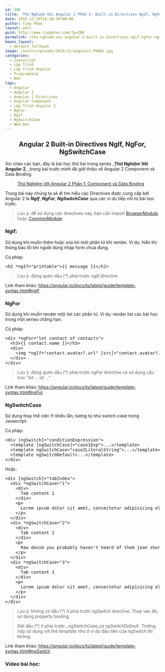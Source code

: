 ```yaml
---
id: 206
title: 'Thử Nghiệm Với Angular 2 Phần 2: Built-in Directives NgIf, NgFor, NgSwitchCase'
date: 2016-12-25T16:38:39+00:00
author: Tiep Phan
layout: post
guid: http://www.tiepphan.com/?p=206
permalink: /thu-nghiem-voi-angular-2-built-in-directives-ngif-ngfor-ngswitchcase/
beans_layout:
  - default_fallback
image: /assets/uploads/2016/12/angular2-PHAN2.jpg
categories:
  - Javascript
  - Lập Trình
  - Lập Trình Angular
  - Programming
  - Web
tags:
  - Angular
  - Angular 2
  - Angular 2 Directives
  - Angular Component
  - Lập Trình Angular 2
  - NgFor
  - NgIf
  - NgSwitchCase
  - Web Dev
---
```

<h2 style="text-align: center;">
  Angular 2 Built-in Directives NgIf, NgFor, NgSwitchCase
</h2>

Xin chào các bạn, đây là bài học thứ hai trong series _**Thử Nghiệm Với Angular 2**, _trong bài trước mình đã giới thiệu về Angular 2 Component và Data Binding.

<!--more-->

<blockquote data-secret="EjNAoFeu5n" class="wp-embedded-content">
  <p>
    <a href="http://www.tiepphan.com/thu-nghiem-voi-angular-2-component-va-data-binding/">Thử Nghiệm Với Angular 2 Phần 1: Component và Data Binding</a>
  </p>
</blockquote>



Trong bài này chúng ta sẽ đi tìm hiểu các Directives được cung cấp bởi Angular 2 là **_NgIf_**, **_NgFor_**, **_NgSwitchCase_** qua các ví dụ tiếp nối từ bài học trước.

> Lưu ý: để sử dụng các directives này, bạn cần import <a href="https://angular.io/docs/ts/latest/api/platform-browser/index/BrowserModule-class.html" target="_blank">BrowserModule</a> hoặc <a href="https://angular.io/docs/ts/latest/api/common/index/CommonModule-class.html" target="_blank">CommonModule</a>

### NgIf:

Sử dụng khi muốn thêm hoặc xóa bỏ một phần tử khi render. Ví dụ: hiển thị thông báo lỗi khi người dùng nhập form chưa đúng.

Cú pháp:

<pre class="brush:html;">&lt;h2 *ngIf="printable"&gt;{{ message }}&lt;/h2&gt;</pre>

> Lưu ý: đừng quên dấu (_*_) phía trước _ngIf_ directive

Link tham khảo: <a href="https://angular.io/docs/ts/latest/guide/template-syntax.html#ngIf" target="_blank">https://angular.io/docs/ts/latest/guide/template-syntax.html#ngIf</a>

### NgFor

Sử dụng khi muốn render một list các phần tử. Ví dụ: render list các bài học trong một series chẳng hạn.

Cú pháp:

<pre class="brush:html;">&lt;div *ngFor="let contact of contacts"&gt;
  &lt;h3&gt;{{ contact.name }}&lt;/h3&gt;
  &lt;div&gt;
    &lt;img *ngIf="contact.avatar?.url" [src]="contact.avatar?.url" alt="Avatar of {{ contact.name }}"&gt;
  &lt;/div&gt;
&lt;/div&gt;</pre>

> Lưu ý: đừng quên dấu (_*_) phía trước _ngFor_ directive và sử dụng cấu trúc &#8220;_let &#8230; of &#8230;_&#8220;

Link tham khảo: <a href="https://angular.io/docs/ts/latest/guide/template-syntax.html#ngFor" target="_blank">https://angular.io/docs/ts/latest/guide/template-syntax.html#ngFor</a>

### NgSwitchCase

Sử dụng thay thế việc if nhiều lần, tương tự như switch-case trong Javascript.

Cú pháp:

<pre class="brush:html;">&lt;div [ngSwitch]="conditionExpression"&gt;
  &lt;template [ngSwitchCase]="case1Exp"&gt;...&lt;/template&gt;
  &lt;template ngSwitchCase="case2LiteralString"&gt;...&lt;/template&gt;
  &lt;template ngSwitchDefault&gt;...&lt;/template&gt;
&lt;/div&gt;</pre>

Hoặc:

<pre class="brush:html;">&lt;div [ngSwitch]="tabIndex"&gt;
  &lt;div *ngSwitchCase="1"&gt;
    &lt;div&gt;
      Tab content 1
    &lt;/div&gt;
    &lt;p&gt;
      Lorem ipsum dolor sit amet, consectetur adipisicing elit. Labore, rerum.
    &lt;/p&gt;
  &lt;/div&gt;
  &lt;div *ngSwitchCase="2"&gt;
    &lt;div&gt;
      Tab content 2
    &lt;/div&gt;
    &lt;p&gt;
      Raw denim you probably haven't heard of them jean shorts Austin. Nesciunt tofu stumptown aliqua, retro synth master cleanse. Mustache cliche tempor, williamsburg carles vegan helvetica. Reprehenderit butcher retro keffiyeh dreamcatcher synth. Cosby sweater eu banh mi, qui irure terry richardson ex squid. Aliquip placeat salvia cillum iphone. Seitan aliquip quis cardigan american apparel, butcher voluptate nisi qui.
    &lt;/p&gt;
  &lt;/div&gt;
  &lt;div *ngSwitchCase="3"&gt;
    &lt;div&gt;
      Tab content 3
    &lt;/div&gt;
    &lt;p&gt;
      Lorem ipsum dolor sit amet, consectetur adipisicing elit. Ducimus a sequi cupiditate accusantium vitae impedit eum illo voluptatem neque, nisi.
    &lt;/p&gt;
  &lt;/div&gt;
&lt;/div&gt;</pre>

> Lưu ý: không có dấu (_*_) ở phía trước _ngSwitch_ directive. Thay vào đó, sử dụng property binding.
> 
> Đặt dấu (_*_) ở phía trước _ngSwitchCase_và _ngSwitchDefault_. Trường hợp sử dụng với thẻ _template_ như ở ví dụ đầu tiên của ngSwitch thì không.

Link tham khảo: <a href="https://angular.io/docs/ts/latest/guide/template-syntax.html#ngSwitch" target="_blank">https://angular.io/docs/ts/latest/guide/template-syntax.html#ngSwitch</a>

### Video bài học: